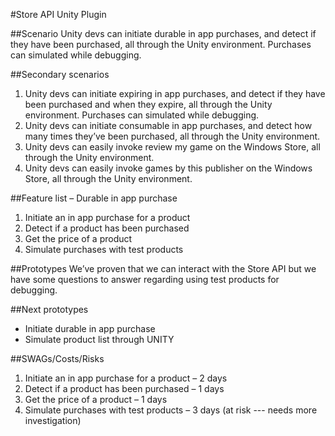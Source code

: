 #Store API Unity Plugin##ScenarioUnity devs can initiate durable in app purchases, and detect if they have been purchased, all through the Unity environment. Purchases can simulated while debugging.##Secondary scenarios1. Unity devs can initiate expiring in app purchases, and detect if they have been purchased and when they expire, all through the Unity environment. Purchases can simulated while debugging.2. Unity devs can initiate consumable in app purchases, and detect how many times they’ve been purchased, all through the Unity environment.3. Unity devs can easily invoke review my game on the Windows Store, all through the Unity environment. 4. Unity devs can easily invoke games by this publisher on the Windows Store, all through the Unity environment. ##Feature list – Durable in app purchase1. Initiate an in app purchase for a product2. Detect if a product has been purchased3. Get the price of a product4. Simulate purchases with test products##Prototypes  We’ve proven that we can interact with the Store API but we have some questions to answer regarding using test products for debugging. ##Next prototypes  * Initiate durable in app purchase  * Simulate product list through UNITY##SWAGs/Costs/Risks1. Initiate an in app purchase for a product – 2 days2. Detect if a product has been purchased – 1 days3. Get the price of a product – 1 days4. Simulate purchases with test products – 3 days (at risk --- needs more investigation)